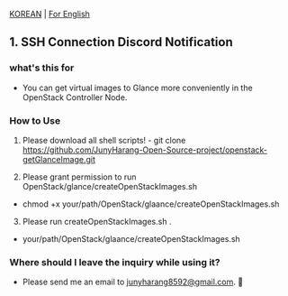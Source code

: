 [KOREAN](https://github.com/JunyHarang-Open-Source-project/openstack-getGlanceImage/blob/master/README.md) | [For English](https://github.com/JunyHarang-Open-Source-project/openstack-getGlanceImage/blob/master/README.en.md)

## 1. SSH Connection Discord Notification

### what's this for
* You can get virtual images to Glance more conveniently in the OpenStack Controller Node.

### How to Use
  1. Please download all shell scripts!
    - git clone https://github.com/JunyHarang-Open-Source-project/openstack-getGlanceImage.git

  2. Please grant permission to run OpenStack/glance/createOpenStackImages.sh
   - chmod +x your/path/OpenStack/glaance/createOpenStackImages.sh

  3. Please run createOpenStackImages.sh .
   - your/path/OpenStack/glaance/createOpenStackImages.sh

### Where should I leave the inquiry while using it?
   - Please send me an email to junyharang8592@gmail.com. 🤭